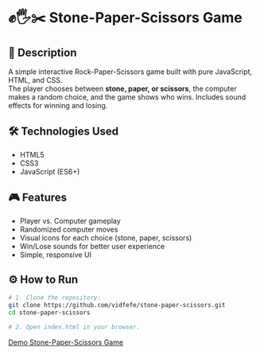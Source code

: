 # ✊🖐✂️ Stone-Paper-Scissors Game

## 📖 Description
A simple interactive Rock-Paper-Scissors game built with pure JavaScript, HTML, and CSS.  
The player chooses between **stone, paper, or scissors**, the computer makes a random choice, and the game shows who wins. Includes sound effects for winning and losing.

## 🛠 Technologies Used
- HTML5  
- CSS3  
- JavaScript (ES6+)  

## 🎮 Features
- Player vs. Computer gameplay  
- Randomized computer moves  
- Visual icons for each choice (stone, paper, scissors)  
- Win/Lose sounds for better user experience  
- Simple, responsive UI  

## ⚙️ How to Run
   ```bash
# 1. Clone the repository:
   git clone https://github.com/vidfefe/stone-paper-scissors.git
   cd stone-paper-scissors

# 2. Open index.html in your browser.
```

[Demo Stone-Paper-Scissors Game](https://stone-paper-scissors-wheat.vercel.app/)
